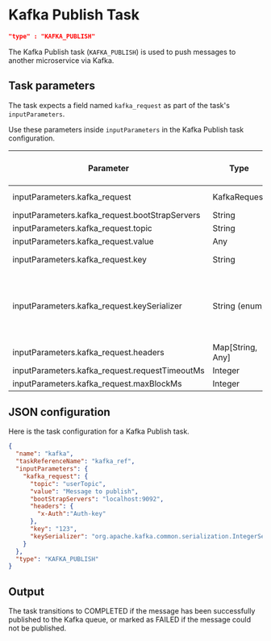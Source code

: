 # Kafka Publish Task
```json
"type" : "KAFKA_PUBLISH"
```

The Kafka Publish task (`KAFKA_PUBLISH`) is used to push messages to another microservice via Kafka.

## Task parameters
The task expects a field named `kafka_request` as part of the task's `inputParameters`.

Use these parameters inside `inputParameters` in the Kafka Publish task configuration.

| Parameter          | Type                | Description                                       | Required / Optional  |
| ------------------ | ------------------- | ------------------------------------------------- | -------------------- |
| inputParameters.kafka_request | KafkaRequest | JSON object containing the bootstrap server, message, and more. | Required. |
| inputParameters.kafka_request.bootStrapServers | String        | The bootstrap server for connecting to the Kafka cluster.             | Required.     |
| inputParameters.kafka_request.topic            | String        | The topic to publish the message to.                                  | Required.     |
| inputParameters.kafka_request.value            | Any        | The message to publish.                                         | Required.     |
| inputParameters.kafka_request.key              | String        | The Kafka message key. Messages with the same key will be sent to the same topic partition.             | Optional.     |
| inputParameters.kafka_request.keySerializer    | String (enum) | The serializer used for serializing the message key. The default is `StringSerializer`. Supported values: <ul><li>`org.apache.kafka.common.serialization.IntegerSerializer`</li> <li>`org.apache.kafka.common.serialization.LongSerializer`</li> <li>`org.apache.kafka.common.serialization.StringSerializer`</li></ul> | Optional.     |
| inputParameters.kafka_request.headers          | Map[String, Any]  | Any additional headers to be sent along with the Kafka message.                     | Optional.     |
| inputParameters.kafka_request.requestTimeoutMs | Integer     | The request timeout in milliseconds while awaiting a response.          | Optional.   |
| inputParameters.kafka_request.maxBlockMs       | Integer     | The maximum blocking time while publishing to Kafka.                  | Optional.   |

## JSON configuration

Here is the task configuration for a Kafka Publish task.

```json
{
  "name": "kafka",
  "taskReferenceName": "kafka_ref",
  "inputParameters": {
    "kafka_request": {
      "topic": "userTopic",
      "value": "Message to publish",
      "bootStrapServers": "localhost:9092",
      "headers": {
        "x-Auth":"Auth-key"    
      },
      "key": "123",
      "keySerializer": "org.apache.kafka.common.serialization.IntegerSerializer"
    }
  },
  "type": "KAFKA_PUBLISH"
}
```

## Output

The task transitions to COMPLETED if the message has been successfully published to the Kafka queue, or marked as FAILED if the message could not be published.